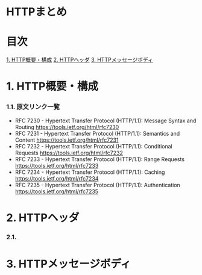 # HTTPまとめ
# 目次
[1. HTTP概要・構成](#1.HTTP概要・構成)
[2. HTTPヘッダ](#2.HTTPヘッダ)
[3. HTTPメッセージボディ](#3.HTTPメッセージボディ)

# 1. HTTP概要・構成
### 1.1. 原文リンク一覧
- RFC 7230 - Hypertext Transfer Protocol (HTTP/1.1): Message Syntax and Routing
https://tools.ietf.org/html/rfc7230
- RFC 7231 - Hypertext Transfer Protocol (HTTP/1.1): Semantics and Content
https://tools.ietf.org/html/rfc7231
- RFC 7232 - Hypertext Transfer Protocol (HTTP/1.1): Conditional Requests
https://tools.ietf.org/html/rfc7232
- RFC 7233 - Hypertext Transfer Protocol (HTTP/1.1): Range Requests
https://tools.ietf.org/html/rfc7233
- RFC 7234 - Hypertext Transfer Protocol (HTTP/1.1): Caching
https://tools.ietf.org/html/rfc7234
- RFC 7235 - Hypertext Transfer Protocol (HTTP/1.1): Authentication
https://tools.ietf.org/html/rfc7235

# 2. HTTPヘッダ
### 2.1. 
# 3. HTTPメッセージボディ